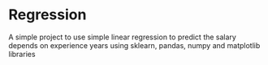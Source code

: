 # Regression

A simple project to use simple linear regression to predict the salary depends on experience years 
using sklearn, pandas, numpy and matplotlib libraries 
 
